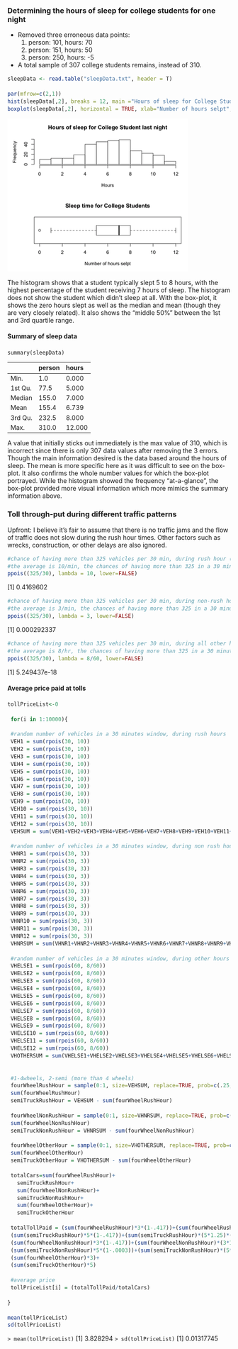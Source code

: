 ### Determining the hours of sleep for college students for one night
 - Removed three erroneous data points:
  	1. person: 101, hours: 70
  	2. person: 151, hours: 50
  	3. person: 250, hours: -5
- A total sample of 307 college students remains, instead of 310.

```R
sleepData <- read.table("sleepData.txt", header = T)

par(mfrow=c(2,1))
hist(sleepData[,2], breaks = 12, main ="Hours of sleep for College Student last night", xlab ="Hours")
boxplot(sleepData[,2], horizontal = TRUE, xlab="Number of hours selpt", main="Sleep time for College Students")
```

![sleep-diagrams](sleep-diagrams.png)

The histogram shows that a student typically slept 5 to 8 hours, with the highest percentage of the student receiving 7 hours of sleep. The histogram does not show the student which didn’t sleep at all. With the box-plot, it shows the zero hours slept as well as the median and mean (though they are very closely related). It also shows the “middle 50%” between the 1st and 3rd quartile range.

#### Summary of sleep data
`summary(sleepData)`

|         | person  | hours   |
| :----   | :----   |:----    |
| Min.    | 1.0     | 0.000   |
| 1st Qu. | 77.5    |	5.000   |
| Median  | 155.0   |	7.000   |
| Mean    | 155.4   |	6.739   |
| 3rd Qu. | 232.5   | 8.000   |
| Max.    | 310.0   | 12.000  |

A value that initially sticks out immediately is the max value of 310, which is incorrect since there is only 307 data values after removing the 3 errors. Though the main information desired is the data based around the hours of sleep. The mean is more specific here as it was difficult to see on the box-plot. It also confirms the whole number values for which the box-plot portrayed. While the histogram showed the frequency “at-a-glance”, the box-plot provided more visual information which more mimics the summary information above.


### Toll through-put during different traffic patterns
Upfront:  I believe it’s fair to assume that there is no traffic jams and the flow of traffic does not slow during the rush hour times. Other factors such as wrecks, construction, or other delays are also ignored. 

```R
#chance of having more than 325 vehicles per 30 min, during rush hour (7AM-10AM, 4PM-7PM)
#the average is 10/min, the chances of having more than 325 in a 30 minute period:
ppois((325/30), lambda = 10, lower=FALSE) 
```
[1] 0.4169602   

```R
#chance of having more than 325 vehicles per 30 min, during non-rush hour (10AM-4PM)
#the average is 3/min, the chances of having more than 325 in a 30 minute period
ppois((325/30), lambda = 3, lower=FALSE) 
```
[1] 0.000292337  

```R
#chance of having more than 325 vehicles per 30 min, during all other hours
#the average is 8/hr, the chances of having more than 325 in a 30 minute period
ppois((325/30), lambda = 8/60, lower=FALSE)
```
[1] 5.249437e-18  

#### Average price paid at tolls
```R
tollPriceList<-0

 for(i in 1:10000){
  
 #random number of vehicles in a 30 minutes window, during rush hours
 VEH1 = sum(rpois(30, 10))
 VEH2 = sum(rpois(30, 10))
 VEH3 = sum(rpois(30, 10))
 VEH4 = sum(rpois(30, 10))
 VEH5 = sum(rpois(30, 10))
 VEH6 = sum(rpois(30, 10))
 VEH7 = sum(rpois(30, 10))
 VEH8 = sum(rpois(30, 10))
 VEH9 = sum(rpois(30, 10))
 VEH10 = sum(rpois(30, 10))
 VEH11 = sum(rpois(30, 10))
 VEH12 = sum(rpois(30, 10))
 VEHSUM = sum(VEH1+VEH2+VEH3+VEH4+VEH5+VEH6+VEH7+VEH8+VEH9+VEH10+VEH11+VEH12)

 #random number of vehicles in a 30 minutes window, during non rush hours
 VHNR1 = sum(rpois(30, 3))
 VHNR2 = sum(rpois(30, 3))
 VHNR3 = sum(rpois(30, 3))
 VHNR4 = sum(rpois(30, 3))
 VHNR5 = sum(rpois(30, 3))
 VHNR6 = sum(rpois(30, 3))
 VHNR7 = sum(rpois(30, 3))
 VHNR8 = sum(rpois(30, 3))
 VHNR9 = sum(rpois(30, 3))
 VHNR10 = sum(rpois(30, 3))
 VHNR11 = sum(rpois(30, 3))
 VHNR12 = sum(rpois(30, 3))
 VHNRSUM = sum(VHNR1+VHNR2+VHNR3+VHNR4+VHNR5+VHNR6+VHNR7+VHNR8+VHNR9+VHNR10+VHNR11+VHNR12)

 #random number of vehicles in a 30 minutes window, during other hours outside 7AM to 7PM
 VHELSE1 = sum(rpois(60, 8/60))
 VHELSE2 = sum(rpois(60, 8/60))
 VHELSE3 = sum(rpois(60, 8/60))
 VHELSE4 = sum(rpois(60, 8/60))
 VHELSE5 = sum(rpois(60, 8/60))
 VHELSE6 = sum(rpois(60, 8/60))
 VHELSE7 = sum(rpois(60, 8/60))
 VHELSE8 = sum(rpois(60, 8/60))
 VHELSE9 = sum(rpois(60, 8/60))
 VHELSE10 = sum(rpois(60, 8/60))
 VHELSE11 = sum(rpois(60, 8/60))
 VHELSE12 = sum(rpois(60, 8/60))
 VHOTHERSUM = sum(VHELSE1+VHELSE2+VHELSE3+VHELSE4+VHELSE5+VHELSE6+VHELSE7+VHELSE8+VHELSE9+VHELSE10+VHELSE11+VHELSE12)


 #1-4wheels, 2-semi (more than 4 wheels)
 fourWheelRushHour = sample(0:1, size=VEHSUM, replace=TRUE, prob=c(.25,.75))
 sum(fourWheelRushHour)
 semiTruckRushHour = VEHSUM - sum(fourWheelRushHour)

 fourWheelNonRushHour = sample(0:1, size=VHNRSUM, replace=TRUE, prob=c(.25,.75))
 sum(fourWheelNonRushHour)
 semiTruckNonRushHour = VHNRSUM - sum(fourWheelNonRushHour)

 fourWheelOtherHour = sample(0:1, size=VHOTHERSUM, replace=TRUE, prob=c(.25,.75))
 sum(fourWheelOtherHour)
 semiTruckOtherHour = VHOTHERSUM - sum(fourWheelOtherHour)

 totalCars=sum(fourWheelRushHour)+
   semiTruckRushHour+
   sum(fourWheelNonRushHour)+
   semiTruckNonRushHour+
   sum(fourWheelOtherHour)+
   semiTruckOtherHour

 totalTollPaid = (sum(fourWheelRushHour)*3*(1-.417))+(sum(fourWheelRushHour)*(3*1.25)*(.417))+
 (sum(semiTruckRushHour)*5*(1-.417))+(sum(semiTruckRushHour)*(5*1.25)*(.417))+
 (sum(fourWheelNonRushHour)*3*(1-.417))+(sum(fourWheelNonRushHour)*(3*1.25)*(.417))+
 (sum(semiTruckNonRushHour)*5*(1-.0003))+(sum(semiTruckNonRushHour)*(5*1.25)*(.0003))+
 (sum(fourWheelOtherHour)*3)+
 (sum(semiTruckOtherHour)*5)

 #average price
 tollPriceList[i] = (totalTollPaid/totalCars)

}

mean(tollPriceList)
sd(tollPriceList)
```
`> mean(tollPriceList)`
	[1] 3.828294
`> sd(tollPriceList)`
	[1] 0.01317745
